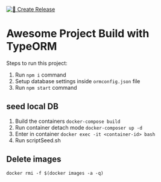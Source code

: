 [![🔖 Create Release](https://github.com/MaloLebrin/be-right-backend/actions/workflows/release.yml/badge.svg)](https://github.com/MaloLebrin/be-right-backend/actions/workflows/release.yml)

# Awesome Project Build with TypeORM

Steps to run this project:

1. Run `npm i` command
2. Setup database settings inside `ormconfig.json` file
3. Run `npm start` command


## seed local DB

1. Build the containers `docker-compose build`
2. Run container detach mode `docker-composer up -d`
3. Enter in container `docker exec -it <container-id> bash`
4. Run scriptSeed.sh

## Delete images 
`docker rmi -f $(docker images -a -q)`
